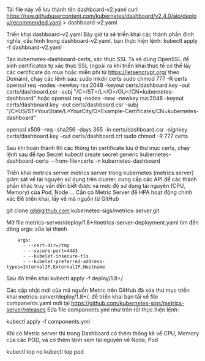 Tải file này về lưu thành tên dashboard-v2.yaml
curl https://raw.githubusercontent.com/kubernetes/dashboard/v2.4.0/aio/deploy/recommended.yaml > dashboard-v2.yaml

Triển khai dashboard-v2.yaml
Bây giờ ta sẽ triển khai các thành phần định nghĩa, cấu hình trong dashboard-v2.yaml, bạn thực hiện lệnh:
kubectl apply -f dashboard-v2.yaml

Tạo kubernetes-dashboard-certs, xác thực SSL
Ta sẽ dùng OpenSSL để sinh certificates tự xác thực SSL (ngoài ra khi triển khai thực tế có thể lấy các certificate do mua hoặc miễn phí từ https://letsencrypt.org/ theo Domain), chạy các lệnh sau:
sudo mkdir certs
sudo chmod 777 -R certs
openssl req -nodes -newkey rsa:2048 -keyout certs/dashboard.key -out certs/dashboard.csr -subj "/C=/ST=/L=/O=/OU=/CN=kubernetes-dashboard"
hoặc
openssl req -nodes -new -newkey rsa:2048 -keyout certs/dashboard.key -out certs/dashboard.csr -subj "/C=US/ST=YourState/L=YourCity/O=Example-Certificates/CN=kubernetes-dashboard"

openssl x509 -req -sha256 -days 365 -in certs/dashboard.csr -signkey certs/dashboard.key -out certs/dashboard.crt
sudo chmod -R 777 certs

Sau khi hoàn thành thì các thông tin certificate lưu ở thư mục certs, chạy lệnh sau để tạo Secret
kubectl create secret generic kubernetes-dashboard-certs --from-file=certs -n kubernetes-dashboard

Triển khai metrics server
metrics server trong kubernetes (metrics server) giám sát về tài nguyên sử dụng trên cluster, cung cấp các API để các thành phần khác truy vấn đến biết được và mức độ sử dụng tài nguyên (CPU, Memory) của Pod, Node ... Cần có Metric Server để HPA hoạt động chính xác
Để triển khai, lấy về mã nguồn từ GitHub

git clone git@github.com:kubernetes-sigs/metrics-server.git

Mở file metrics-server/deploy/1.8+/metrics-server-deployment.yaml tìm đến dòng args: sửa lại thành

        args:
          - --cert-dir=/tmp
          - --secure-port=4443
          - --kubelet-insecure-tls
          - --kubelet-preferred-address-types=InternalIP,ExternalIP,Hostname

Sau đó triển khai
kubectl apply -f deploy/1.8+/

Các cập nhật mới của mã nguồn Metric trên GitHub đã xóa thư mục triển khai metrics-server/deploy/1.8+/, để triển khai bạn tải về file components.yaml mới tại https://github.com/kubernetes-sigs/metrics-server/releases
Sửa file components.yml như trên rồi thực hiện lệnh:

kubectl apply -f components.yml

Khi có Metric server thì trong Dashboard có thêm thống kê về CPU, Memory của các POD, và có thêm lệnh xem tài nguyên về Node, Pod

kubectl top no
kubectl top pod
